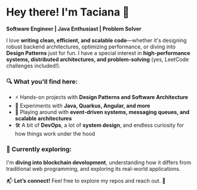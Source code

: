 # Hey there! I'm Taciana 🌷

**Software Engineer | Java Enthusiast | Problem Solver**  

I love **writing clean, efficient, and scalable code**—whether it's designing robust backend architectures, optimizing performance, or diving into **Design Patterns** just for fun. I have a special interest in **high-performance systems, distributed architectures, and problem-solving** (yes, LeetCode challenges included!).  

### 🔍 What you'll find here:  
- ⚡ Hands-on projects with **Design Patterns and Software Architecture**  
- 🔗 Experiments with **Java, Quarkus, Angular, and more**  
- 📡 Playing around with **event-driven systems, messaging queues, and scalable architectures**  
- 🛠️ A bit of **DevOps**, a lot of **system design**, and endless curiosity for how things work under the hood  

### 🌱 Currently exploring:  
I'm **diving into blockchain development**, understanding how it differs from traditional web programming, and exploring its real-world applications.  

📬 **Let’s connect!** Feel free to explore my repos and reach out. 🚀  

